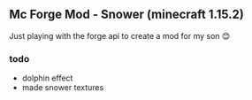 
## Mc Forge Mod - Snower (minecraft 1.15.2)

Just playing with  the forge api to create a mod for my son :blush: 

### todo
- dolphin effect
- made snower textures